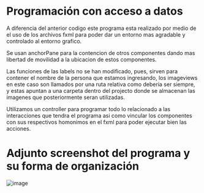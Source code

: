 # Programación con acceso a datos


A diferencia del anterior codigo este programa esta realizado por medio de el uso de los archivos fxml para poder dar un entorno mas agradable y controlado al entorno grafico.

Se usan anchorPane para la contencion de otros componentes dando mas libertad de movilidad a la ubicacion de estos componentes.

Las funciones de las labels no se han modificado, pues, sirven para contener el nombre de la persona que estamos ingresando, los imageviews en este caso son llamados por una ruta relativa como deberia ser siempre, y estas apuntan a una carpeta dentro del projecto donde se almacenan las imagenes que posteriormente seran utilizadas. 

Utilizamos un controller para programar todo lo relacionado a las interacciones que tendra el programa asi como vincular los componentes con sus respectivos homonimos en el fxml para poder ejecutar bien las acciones.

# Adjunto screenshot del programa y su forma de organización

![image](https://github.com/Ragy04/Ejercicio-1-CON-FXML/assets/164718921/7fb48c22-b6e4-4b10-a555-2ddb8df03310)
